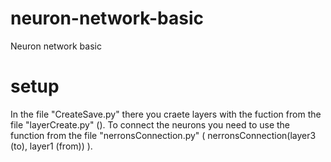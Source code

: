 # neuron-network-basic
Neuron network basic

# setup
In the file "CreateSave.py" there you craete layers with the fuction from the file "layerCreate.py" (). To connect the neurons you need to use the function from the file "nerronsConnection.py" ( nerronsConnection(layer3 (to), layer1 (from)) ).
